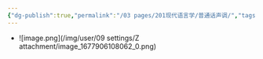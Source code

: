 ```yaml
---
{"dg-publish":true,"permalink":"/03 pages/201现代语言学/普通话声调/","tags":["语言学"],"created":"2024-11-30T20:55:55.733+08:00","updated":"2025-03-02T15:12:47.501+08:00"}
---
```


- ![image.png](/img/user/09 settings/Z attachment/image_1677906108062_0.png)